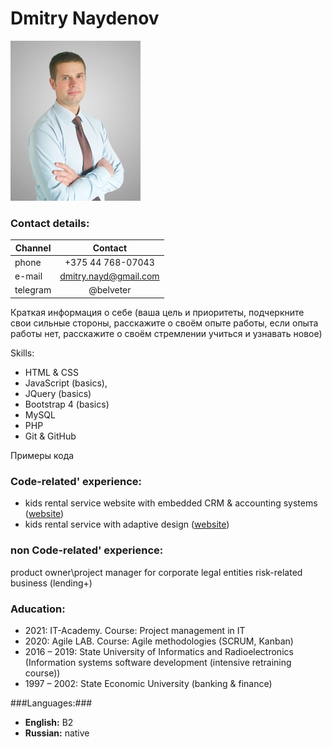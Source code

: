 # Dmitry Naydenov #
![photo](./photo.png "Photo")

### Contact details: ###

Channel  | Contact
---------|:--------:
phone    | +375 44 768-07043
e-mail   | dmitry.nayd@gmail.com
telegram | @belveter 


Краткая информация о себе (ваша цель и приоритеты, подчеркните свои сильные стороны, расскажите о своём опыте работы, если опыта работы нет, расскажите о своём стремлении учиться и узнавать новое)


Skills:
* HTML & CSS
* JavaScript (basics), 
* JQuery (basics)
* Bootstrap 4 (basics)
* MySQL
* PHP
* Git & GitHub

Примеры кода

### Code-related' experience: ###
- kids rental service website with embedded CRM & accounting systems ([website](www.tiktak.by "kids rental service"))
- kids rental service with adaptive design ([website](www.tik-tak.lt "kids rental service 2"))

### non Code-related' experience: ###
product owner\project manager for corporate legal entities risk-related business (lending+)


### Aducation: ###
* 2021: IT-Academy. Course: Project management in IT
* 2020: Agile LAB. Course: Agile methodologies (SCRUM, Kanban)
* 2016 – 2019: State University of Informatics and Radioelectronics (Information systems software development (intensive retraining course))
* 1997 – 2002: State Economic University (banking & finance)

###Languages:###
- **English:** B2
- **Russian:** native 